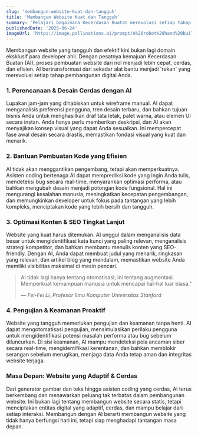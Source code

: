 ```yaml
---
slug: 'membangun-website-kuat-dan-tangguh'
title: 'Membangun Website Kuat dan Tangguh'
summary: 'Pelajari bagaimana Kecerdasan Buatan merevolusi setiap tahap pembangunan website, dari perencanaan hingga peluncuran, menjadikannya lebih kuat, tangguh, dan efisien.'
publishedDate: '2025-06-24'
imageUrl: 'https://image.pollinations.ai/prompt/A%20robot%20hand%20building%20a%20website%20on%20a%20digital%20blueprint,%20with%20glowing%20AI%20elements,%20futuristic,%20strong%20and%20robust%20structure?nologo=true&referrer=ariftirtana.my.id'
---
```


Membangun website yang tangguh dan efektif kini bukan lagi domain eksklusif para developer ahli. Dengan pesatnya kemajuan Kecerdasan Buatan (AI), proses pembuatan website dari nol menjadi lebih cepat, cerdas, dan efisien. AI bertransformasi dari sekadar alat bantu menjadi 'rekan' yang merevolusi setiap tahap pembangunan digital Anda.

### 1. Perencanaan & Desain Cerdas dengan AI

Lupakan jam-jam yang dihabiskan untuk wireframe manual. AI dapat menganalisis preferensi pengguna, tren desain terbaru, dan bahkan tujuan bisnis Anda untuk menghasilkan draf tata letak, palet warna, atau elemen UI secara instan. Anda hanya perlu memberikan deskripsi, dan AI akan menyajikan konsep visual yang dapat Anda sesuaikan. Ini mempercepat fase awal desain secara drastis, memastikan fondasi visual yang kuat dan menarik.

### 2. Bantuan Pembuatan Kode yang Efisien

AI tidak akan menggantikan pengembang, tetapi akan memperkuatnya. Asisten coding bertenaga AI dapat memprediksi kode yang ingin Anda tulis, mendeteksi bug secara real-time, menyarankan optimasi performa, atau bahkan mengubah desain menjadi potongan kode fungsional. Hal ini mengurangi kesalahan manusia, meningkatkan kecepatan pengembangan, dan memungkinkan developer untuk fokus pada tantangan yang lebih kompleks, menciptakan kode yang lebih bersih dan tangguh.

### 3. Optimasi Konten & SEO Tingkat Lanjut

Website yang kuat harus ditemukan. AI unggul dalam menganalisis data besar untuk mengidentifikasi kata kunci yang paling relevan, menganalisis strategi kompetitor, dan bahkan membantu menulis konten yang SEO-friendly. Dengan AI, Anda dapat membuat judul yang menarik, ringkasan yang relevan, dan artikel blog yang mendalam, memastikan website Anda memiliki visibilitas maksimal di mesin pencari.

> AI tidak lagi hanya tentang otomatisasi; ini tentang augmentasi. Memperkuat kemampuan manusia untuk mencapai hal-hal luar biasa."
>
> — *Fei-Fei Li, Profesor Ilmu Komputer Universitas Stanford*

### 4. Pengujian & Keamanan Proaktif

Website yang tangguh memerlukan pengujian dan keamanan tanpa henti. AI dapat mengotomatisasi pengujian, mensimulasikan perilaku pengguna untuk mengidentifikasi potensi masalah performa atau bug sebelum diluncurkan. Di sisi keamanan, AI mampu mendeteksi pola ancaman siber secara real-time, mengidentifikasi kerentanan, dan bahkan memblokir serangan sebelum merugikan, menjaga data Anda tetap aman dan integritas website terjaga.

### Masa Depan: Website yang Adaptif & Cerdas

Dari generator gambar dan teks hingga asisten coding yang cerdas, AI terus berkembang dan menawarkan peluang tak terbatas dalam pembangunan website. Ini bukan lagi tentang membangun website secara statis, tetapi menciptakan entitas digital yang adaptif, cerdas, dan mampu belajar dari setiap interaksi. Membangun dengan AI berarti membangun website yang tidak hanya berfungsi hari ini, tetapi siap menghadapi tantangan masa depan.
